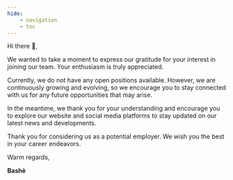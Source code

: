 ```yaml
---
hide:
    - navigation
    - toc
---
```


Hi there 👋,

We wanted to take a moment to express our gratitude for your interest in joining our team. Your enthusiasm is truly appreciated.

Currently, we do not have any open positions available. However, we are continuously growing and evolving, so we encourage you to stay connected with us for any future opportunities that may arise.

In the meantime, we thank you for your understanding and encourage you to explore our website and social media platforms to stay updated on our latest news and developments.

Thank you for considering us as a potential employer. We wish you the best in your career endeavors.

Warm regards,

**Bashè**
